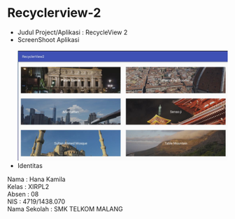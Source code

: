 # Recyclerview-2
* Judul Project/Aplikasi : RecycleView 2
* ScreenShoot Aplikasi<br><br>
  <img src = "https://github.com/hanakamila/Recyclerview-2/blob/master/2-recycleview-01.JPG"><br>
* Identitas
<p>
Nama  : Hana Kamila<br>
Kelas : XIRPL2<br>
Absen : 08 <br>
NIS   : 4719/1438.070 <br>
Nama Sekolah  : SMK TELKOM MALANG
</p>
